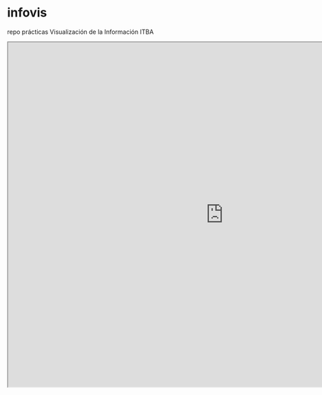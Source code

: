 # infovis
repo prácticas Visualización de la Información ITBA

<iframe width="1000" height="800" src="https://public.tableau.com/views/MakeOverMonday2019week47/Dashboard1?" ></iframe>

